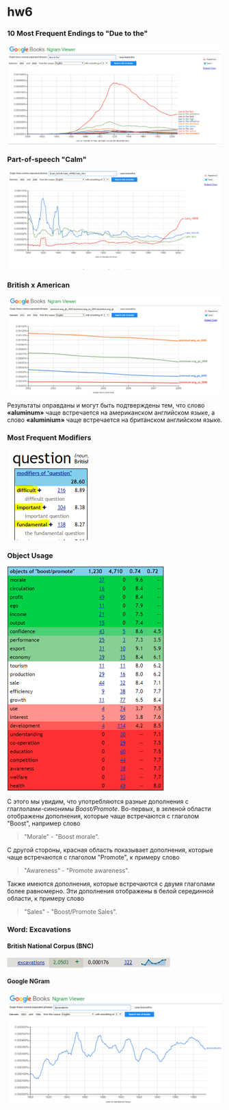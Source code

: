 # hw6

### 10 Most Frequent Endings to "Due to the"
![10 Most Frequent Endings to "Due to the"](Screen1.PNG)

### Part-of-speech "Calm"
![Part-of-Speech](Screen2.PNG)

### British x American
![British x American](Screen3.PNG)


Результаты оправданы и могут быть подтверждены тем, что слово **«aluminum»** чаще встречается на американском английском языке, а слово **«aluminium»** чаще встречается на британском английском языке.


### Most Frequent Modifiers
![Sketch](Sketch1.PNG)
 
### Object Usage
![Sketch](Sketch2.PNG)

С этого мы увидим, что употребляются разные дополнения с глаглолами-синонимы *Boost/Promote*. Во-первых, в зеленой области отображены дополнения, которые чаще встречаются с глаголом "Boost", например слово
> "Morale" - "Boost morale". 

С другой стороны, красная область показывает дополнения, которые чаще встречаются с глаголом "Promote", к примеру слово 
> "Awareness" - "Promote awareness". 

Также имеются дополнения, которые встречаются с двумя глаголами более равномерно. Эти дополнения отображены в белой серединной области, к примеру слово 
> "Sales" - "Boost/Promote Sales".

### Word: Excavations

#### British National Corpus (BNC)
![Sketch](Excavations1.PNG)

#### Google NGram
![Sketch](Excavations2.PNG)


